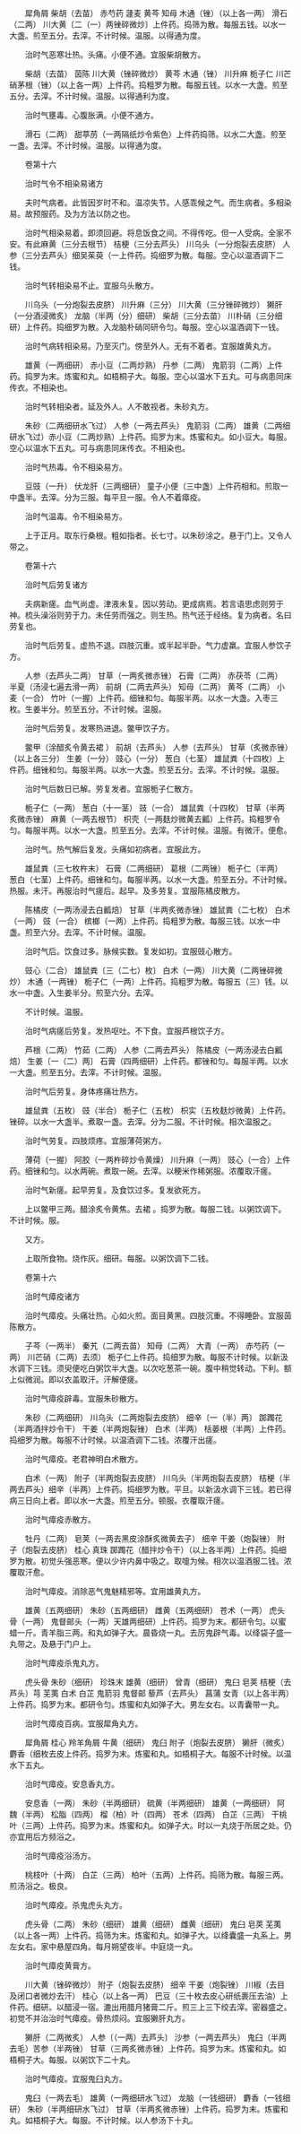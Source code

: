 <!-- { "loadSidebar": true } -->
　　犀角屑 柴胡（去苗） 赤芍药 蘧麦 黄芩 知母 木通（锉）（以上各一两） 滑石（二两） 川大黄〔二（一）两锉碎微炒〕上件药。捣筛为散。每服五钱。以水一大盏。煎至五分。去滓。不计时候。温服。以得通为度。

　　治时气恶寒壮热。头痛。小便不通。宜服柴胡散方。

　　柴胡（去苗） 茵陈 川大黄（锉碎微炒） 黄芩 木通（锉） 川升麻 栀子仁 川芒硝茅根（锉）（以上各一两）上件药。捣粗罗为散。每服五钱。以水一大盏。煎至五分。去滓。不计时候。温服。以得通利为度。

　　治时气壅毒。心腹胀满。小便不通方。

　　滑石（二两） 甜葶苈（一两隔纸炒令紫色）上件药捣筛。以水二大盏。煎至一盏。去滓。不计时候。温服。以得通为度。

　　卷第十六

　　治时气令不相染易诸方

　　夫时气病者。此皆因岁时不和。温凉失节。人感乖候之气。而生病者。多相染易。故预服药。及为方法以防之也。

　　治时气相染易着。即须回避。将息饭食之间。不得传吃。但一人受病。全家不安。有此麻黄（三分去根节） 桔梗（三分去芦头） 川乌头（一分炮裂去皮脐） 人参（三分去芦头）细吴茱萸（一上件药。捣细罗为散。每服。空心以温酒调下二钱。

　　治时气转相染易不止。宜服乌头散方。

　　川乌头（一分炮裂去皮脐） 川升麻（三分） 川大黄（三分锉碎微炒） 獭肝（一分酒浸微炙） 龙脑（半两（分）细研） 柴胡（三分去苗） 川朴硝（三分细研）上件药。捣细罗为散。入龙脑朴硝同研令匀。每服。空心以温酒调下一钱。

　　治时气病转相染易。乃至灭门。傍至外人。无有不着者。宜服雄黄丸方。

　　雄黄（一两细研） 赤小豆（二两炒熟） 丹参（二两） 鬼箭羽（二两）上件药。捣罗为末。炼蜜和丸。如梧桐子大。每服。空心以温水下五丸。可与病患同床传衣。不相染也。

　　治时气转相染者。延及外人。人不敢视者。朱砂丸方。

　　朱砂（二两细研水飞过） 人参（一两去芦头） 鬼箭羽（二两） 雄黄（二两细研水飞过）赤小豆（二两炒熟）上件药。捣罗为末。炼蜜和丸。如小豆大。每服。空心以温水下五丸。可与病患同床传衣。不相染也。

　　治时气热毒。令不相染易方。

　　豆豉（一升） 伏龙肝（三两细研） 童子小便（三中盏）上件药相和。煎取一中盏半。去滓。分为三服。每平旦一服。令人不着瘴疫。

　　治时气温毒。令不相染易方。

　　上于正月。取东行桑根。粗如指者。长七寸。以朱砂涂之。悬于门上。又令人带之。

　　卷第十六

　　治时气后劳复诸方

　　夫病新瘥。血气尚虚。津液未复。因以劳动。更成病焉。若言语思虑则劳于神。梳头澡浴则劳于力。未任劳而强之。则生热。热气还于经络。复为病者。名曰劳复也。

　　治时气后劳复。虚热不退。四肢沉重。或半起半卧。气力虚羸。宜服人参饮子方。

　　人参（去芦头二两） 甘草（一两炙微赤锉） 石膏（二两） 赤茯苓（二两） 半夏（汤浸七遍去滑一两） 前胡（二两去芦头） 知母（二两） 黄芩（二两） 小麦（一合） 竹叶（一握）上件药。细锉和匀。每服半两。以水一大盏。入枣三枚。生姜半分。煎至五分。不计时候。温服。

　　治时气后劳复。发寒热进退。鳖甲饮子方。

　　鳖甲（涂醋炙令黄去裙 ） 前胡（去芦头） 人参（去芦头） 甘草（炙微赤锉）（以上各三分） 生姜（一分） 豉心（一分） 葱白（七茎） 雄鼠粪（十四枚）上件药。细锉和匀。每服半两。以水一大盏。煎至五分。去滓。不计时候。温服。

　　治时气后数日已解。劳复发者。宜服栀子仁散方。

　　栀子仁（一两） 葱白（十一茎） 豉（一合） 雄鼠粪（十四枚） 甘草（半两炙微赤锉） 麻黄（一两去根节） 枳壳（一两麸炒微黄去瓤）上件药。捣粗罗令匀。每服半两。以水一大盏。煎至五分。去滓。不计时候。温服。有微汗。便愈。

　　治时气。热气解后复发。头痛如初病者。宜服此方。

　　雄鼠粪（三七枚杵末） 石膏（二两细研） 葛根（二两锉） 栀子仁（半两） 葱白（七茎）上件药。细锉和匀。每服半两。以水一大盏。煎至五分。不计时候。热服。未汗。再服治时气瘥后。起早。及多劳复。宜服陈橘皮散方。

　　陈橘皮（一两汤浸去白瓤焙） 甘草（半两炙微赤锉） 雄鼠粪（二七枚） 白术（一两） 豉（一合） 槟榔（一两）上件药。捣粗罗为散。每服三钱。以水一中盏。煎至六分。去滓。不计时候。温服。

　　治时气后。饮食过多。脉候实数。复发如初。宜服豉心散方。

　　豉心（二合） 雄鼠粪〔三（二七）枚〕 白术（一两） 川大黄（二两锉碎微炒） 木通（一两锉） 栀子仁（一两）上件药。捣粗罗为散。每服五（三）钱。以水一中盏。入生姜半分。煎至六分。去滓。

　　不计时候。温服。

　　治时气病瘥后劳复。发热呕吐。不下食。宜服芦根饮子方。

　　芦根（二两） 竹茹（二两） 人参（二两去芦头） 陈橘皮（一两汤浸去白瓤焙） 生姜〔一（二）两〕 石膏（四两细研）上件药。都锉和匀。每服半两。以水一大盏。煎至五分。去滓。不计时候。温服。

　　治时气后劳复。身体疼痛壮热方。

　　雄鼠粪（五枚） 豉（半合） 栀子仁（五枚） 枳实（五枚麸炒微黄）上件药。锉碎。以水一大盏半。煮取一盏。去滓。分为二服。不计时候。相次温服之。

　　治时气劳复。四肢烦疼。宜服薄荷粥方。

　　薄荷（一握） 阿胶（一两杵碎炒令黄燥） 川升麻（一两） 豉心（一合）上件药。细锉和匀。以水两碗。煮取一碗。去滓。以粳米作稀粥服。浓覆取汗瘥。

　　治时气新瘥。起早劳复。及食饮过多。复发欲死方。

　　上以鳖甲三两。醋涂炙令黄焦。去裙 。捣罗为散。每服二钱。以粥饮调下。不计时候。服。

　　又方。

　　上取所食物。烧作灰。细研。每服。以粥饮调下二钱。

　　卷第十六

　　治时气瘴疫诸方

　　治时气瘴疫。头痛壮热。心如火煎。面目黄黑。四肢沉重。不得睡卧。宜服茵陈散方。

　　子芩（一两半） 秦艽（二两去苗） 知母（二两） 大青（一两） 赤芍药（一两） 川芒硝（二两）去须） 栀子仁上件药。捣细罗为散。每服不计时候。以新汲水调下三钱。须臾便吃白粥饮半大盏。以次吃葱茶一碗。腹中稍觉转动。下利。额上似微润。即以衣盖取汗。汗解便瘥。

　　治时气瘴疫辟毒。宜服朱砂散方。

　　朱砂（二两细研） 川乌头（二两炮裂去皮脐） 细辛〔一（半）两〕 踯躅花（半两酒拌炒令干） 干姜（半两炮裂锉） 白术（半两） 栝蒌根（半两）上件药。捣细罗为散。每服不计时候。以温酒调下二钱。浓覆汗出瘥。

　　治时气瘴疫。老君神明白术散方。

　　白术（一两） 附子（半两炮裂去皮脐） 川乌头（半两炮裂去皮脐） 桔梗（半两去芦头）细辛（半两）上件药。捣细罗为散。平旦。以新汲水调下三钱。若已得病三日向上者。即以水一大盏。煎至五分。顿服。衣覆取汗瘥。

　　治时气瘴疫赤散方。

　　牡丹（二两） 皂荚（一两去黑皮涂酥炙微黄去子） 细辛 干姜（炮裂锉） 附子（炮裂去皮脐） 桂心 真珠 踯躅花（醋拌炒令干）（以上各半两）上件药。捣细罗为散。初觉头强恶寒。便以少许内鼻中吸之。取嚏为候。相次以温酒服二钱。浓覆取汗愈。

　　治时气瘴疫。消除恶气鬼魅精邪等。宜用雄黄丸方。

　　雄黄（五两细研） 朱砂（五两细研） 雌黄（五两细研） 苍术（一两） 虎头骨（一两） 鬼督邮头（一两）天雄两细研）上件药。捣罗为末。都研令匀。以蜜蜡一斤。青羊脂三两。和丸如弹子大。晨昏烧一丸。去厉鬼辟气毒。以绛袋子盛一丸带之。及悬于门户上。

　　治时气瘴疫杀鬼丸方。

　　虎头骨 朱砂（细研） 珍珠末 雄黄（细研） 曾青（细研） 鬼臼 皂荚 桔梗（去芦头）芎 芜荑 白术 白芷 鬼箭羽 鬼督邮 藜芦（去芦头） 菖蒲 女青（以上各半两）上件药。捣罗为末。都研令匀。炼蜜和丸如弹子大。男左女右。以青囊带一丸。

　　治时气瘴疫百病。宜服犀角丸方。

　　犀角屑 桂心 羚羊角屑 牛黄（细研） 鬼臼 附子（炮裂去皮脐） 獭肝（微炙） 麝香（细枚去皮上件药。捣罗为末。炼蜜和丸。如梧桐子大。每服不计时候。以温水下五丸。

　　治时气瘴疫。安息香丸方。

　　安息香（一两） 朱砂（半两细研） 硫黄（半两细研） 雄黄（一两细研） 阿魏（半两） 松脂（四两） 榴（柏）叶（四两） 苍术（四两） 白芷（三两） 干桃叶（三两）上件药。捣罗为末。炼蜜和丸。如弹子大。时以一丸烧于所居之处。仍亦宜用后方频浴之。

　　治时气瘴疫浴汤方。

　　桃枝叶（十两） 白芷（三两） 柏叶（五两）上件药。捣筛为散。每服三两。煎汤浴之。极良。

　　治时气瘴疫。杀鬼虎头丸方。

　　虎头骨（二两） 朱砂（细研） 雄黄（细研） 雌黄（细研） 鬼臼 皂荚 芜荑（以上各一两）上件药。捣筛为末。炼蜜和丸。如弹子大。以绛囊盛一丸系上。男左女右。家中悬屋四角。每月朔望夜半。中庭烧一丸。

　　治时气瘴疫黄膏方。

　　川大黄（锉碎微炒） 附子（炮裂去皮脐） 细辛 干姜（炮裂锉） 川椒（去目及闭口者微炒去汗） 桂心（以上各一两） 巴豆（三十枚去皮心研纸裹压去油）上件药。细研。以醋浸一宿。漉出用腊月猪膏二斤。煎三上三下绞去滓。密器盛之。初觉不并治治时气瘴疫。骨热烦闷。宜服獭肝丸方。

　　獭肝（二两微炙） 人参〔（一两）去芦头〕 沙参（一两去芦头） 鬼臼（半两去毛）苦参（半两锉） 甘草（三两炙微赤锉）上件药。捣罗为末。炼蜜和丸。如梧桐子大。每服。以粥饮下二十丸。

　　治时气瘴疫。宜服鬼臼丸方。

　　鬼臼（一两去毛） 雄黄（一两细研水飞过） 龙脑（一钱细研） 麝香（一钱细研） 朱砂（半两细研水飞过） 甘草（半两炙微赤锉）上件药。捣罗为末。炼蜜和丸。如梧桐子大。每服。不计时候。以人参汤下十丸。

